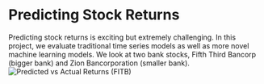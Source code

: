 # Predicting Stock Returns
Predicting stock returns is exciting but extremely challenging. In this project, we evaluate traditional time series models as well as more novel machine learning models. We look at two bank stocks, Fifth Third Bancorp (bigger bank) and Zion Bancorporation (smaller bank).
![Predicted vs Actual Returns (FITB)](https://user-images.githubusercontent.com/76642109/234665262-65bc9e5a-441d-4160-a16d-b2e249c82d83.png)
